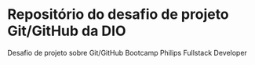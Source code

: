 # Repositório do desafio de projeto Git/GitHub da DIO
Desafio de projeto sobre Git/GitHub Bootcamp Philips Fullstack Developer 
